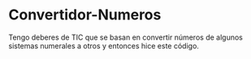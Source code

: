 # Convertidor-Numeros
Tengo deberes de TIC que se basan en convertir números de algunos sistemas numerales a otros y entonces hice este código.
